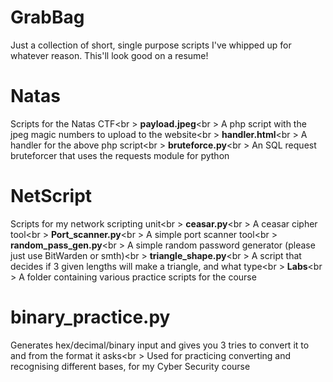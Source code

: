 # GrabBag
Just a collection of short, single purpose scripts I've whipped up for whatever reason. This'll look good on a resume!

# Natas
Scripts for the Natas CTF<br \>		**payload.jpeg**<br \>		A php script with the jpeg magic numbers to upload to the website<br \>	**handler.html**<br \>		A handler for the above php script<br \>	**bruteforce.py**<br \>		An SQL request bruteforcer that uses the requests module for python
		
# NetScript
Scripts for my network scripting unit<br \>	**ceasar.py**<br \>		A ceasar cipher tool<br \>	**Port_scanner.py**<br \>		A simple port scanner tool<br \>	**random_pass_gen.py**<br \>		A simple random password generator (please just use BitWarden or smth)<br \>	**triangle_shape.py**<br \>		A script that decides if 3 given lengths will make a triangle, and what type<br \>	**Labs**<br \>		A folder containing various practice scripts for the course

# binary_practice.py
Generates hex/decimal/binary input and gives you 3 tries to convert it to and from the format it asks<br \>
Used for practicing converting and recognising different bases, for my Cyber Security course

